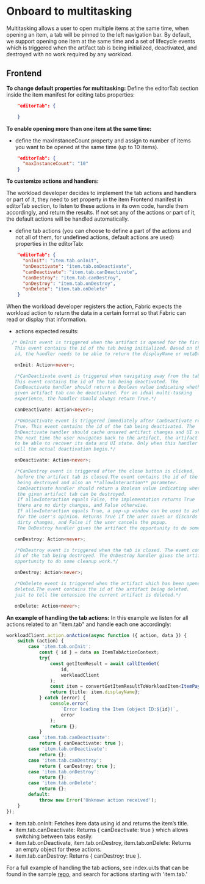 # **Onboard to multitasking**
Multitasking allows a user to open multiple items at the same time, when opening an item, a tab will be pinned to the left navigation bar. By  default, we support opening one item at the same time and a set of lifecycle events which is triggered when the artifact tab is being initialized, deactivated, and destroyed with no work required by any workload.


## Frontend
**To change default properties for multitasking:**
Define the editorTab section inside the item manifest for editing tabs properties:
```json
    "editorTab": {

    }
```
**To enable opening more than one item at the same time:**

- define the maxInstanceCount property and assign to number of items you want to be opened at the same time (up to 10 items).
```json
    "editorTab": {
      "maxInstanceCount": "10"
    }
```
**To customize actions and handlers:**

The workload developer decides to implement the tab actions and handlers or part of it, they need to set property in the item Frontend manifest in editorTab section, to listen to these actions in its own code, handle them accordingly, and return the results. If not set any of the actions or part of it, the default actions will be handled automatically.

- define tab actions (you can choose to define a part of the actions and not all of them, for undefined actions, default actions are used) properties in the editorTab:
```json
    "editorTab": {
      "onInit": "item.tab.onInit",
      "onDeactivate": "item.tab.onDeactivate",
      "canDeactivate": "item.tab.canDeactivate",
      "canDestroy": "item.tab.canDestroy",
      "onDestroy": "item.tab.onDestroy",
      "onDelete": "item.tab.onDelete"
    }
```
When the workload developer registers the action, Fabric expects the workload action to return the data in a certain format so that Fabric can read or display that information.

- actions expected results:
```typescript
  /* OnInit event is triggered when the artifact is opened for the first time.
   This event contains the id of the tab being initialized. Based on this tab
   id, the handler needs to be able to return the displayName or metaData.*/

   onInit: Action<never>;

   /*CanDeactivate event is triggered when navigating away from the tab.
   This event contains the id of the tab being deactivated. The
   CanDeactivate handler should return a Boolean value indicating whether the
   given artifact tab can be deactivated. For an ideal multi-tasking
   experience, the handler should always return True.*/

   canDeactivate: Action<never>;

   /*OnDeactivate event is triggered immediately after CanDeactivate return
   True. This event contains the id of the tab being deactivated. The
   OnDeactivate handler should cache unsaved artifact changes and UI state.
   The next time the user navigates back to the artifact, the artifact needs
   to be able to recover its data and UI state. Only when this handler returns
   will the actual deactivation begin.*/

   onDeactivate: Action<never>;

   /*CanDestroy event is triggered after the close button is clicked,
    before the artifact tab is closed.The event contains the id of the tab
    being destroyed and also an **allowInteraction** parameter.
    CanDeactivate handler should return a Boolean value indicating whether
    the given artifact tab can be destroyed.
    If allowInteraction equals False, the implementation returns True
    there are no dirty changes, and False otherwise.
    If allowInteraction equals True, a pop-up window can be used to ask
    for the user's opinion. Returns True if the user saves or discards
    dirty changes, and False if the user cancels the popup.
    The OnDestroy handler gives the artifact the opportunity to do some cleanup work.*/

   canDestroy: Action<never>;

   /*OnDestroy event is triggered when the tab is closed. The event contains the
   id of the tab being destroyed. The OnDestroy handler gives the artifact the
   opportunity to do some cleanup work.*/

   onDestroy: Action<never>;

   /*OnDelete event is triggered when the artifact which has been opened is
   deleted.The event contains the id of the artifact being deleted.
   just to tell the extension the current artifact is deleted.*/

   onDelete: Action<never>;
```

**An example of handling the tab actions:**
In this example we listen for all actions related to an "item.tab" and handle each one accordingly:
```typescript
workloadClient.action.onAction(async function ({ action, data }) {
    switch (action) {
        case 'item.tab.onInit':
            const { id } = data as ItemTabActionContext;
            try{
                const getItemResult = await callItemGet(
                    id,
                    workloadClient
                );
                const item = convertGetItemResultToWorkloadItem<ItemPayload(getItemResult);
                return {title: item.displayName};
            } catch (error) {
                console.error(
                    `Error loading the Item (object ID:${id})`,
                    error
                );
                return {};
            }
        case 'item.tab.canDeactivate':
            return { canDeactivate: true };
        case 'item.tab.onDeactivate':
            return {};
        case 'item.tab.canDestroy':
            return { canDestroy: true };
        case 'item.tab.onDestroy':
            return {};
        case 'item.tab.onDelete':
            return {};
        default:
            throw new Error('Unknown action received');
    }
});
```
- item.tab.onInit: Fetches item data using id and returns the item’s title.
- item.tab.canDeactivate: Returns { canDeactivate: true } which allows switching between tabs easily.
- item.tab.onDeactivate, item.tab.onDestroy, item.tab.onDelete: Returns an empty object for these actions.
- item.tab.canDestroy: Returns { canDestroy: true }.


For a full example of handling the tab actions, see index.ui.ts that can be found in the sample [repo](https://github.com/microsoft/Microsoft-Fabric-workload-development-sample), and search for actions starting with 'item.tab.'
